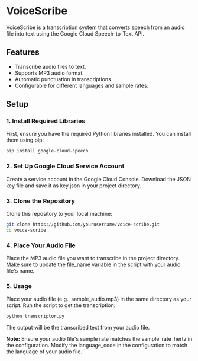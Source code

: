 # VoiceScribe

VoiceScribe is a transcription system that converts speech from an audio file into text using the Google Cloud Speech-to-Text API.

## Features

- Transcribe audio files to text.
- Supports MP3 audio format.
- Automatic punctuation in transcriptions.
- Configurable for different languages and sample rates.

## Setup

### 1. Install Required Libraries

First, ensure you have the required Python libraries installed. You can install them using pip:

```sh
pip install google-cloud-speech
```
### 2. Set Up Google Cloud Service Account

Create a service account in the Google Cloud Console.
Download the JSON key file and save it as key.json in your project directory.

### 3. Clone the Repository

Clone this repository to your local machine:

```sh
git clone https://github.com/yourusername/voice-scribe.git
cd voice-scribe
```
### 4. Place Your Audio File

Place the MP3 audio file you want to transcribe in the project directory. Make sure to update the file_name variable in the script with your audio file's name.

### 5. Usage

Place your audio file (e.g., sample_audio.mp3) in the same directory as your script. Run the script to get the transcription:

```sh
python transcriptor.py
```
The output will be the transcribed text from your audio file.

**Note:** Ensure your audio file's sample rate matches the sample_rate_hertz in the configuration.
          Modify the language_code in the configuration to match the language of your audio file.



